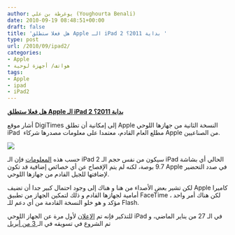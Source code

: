 ```yaml
---
author: يوغرطة بن علي (Youghourta Benali)
date: 2010-09-19 08:48:51+00:00
draft: false
title: 'هل فعلا ستطلق Apple الـ iPad 2 بداية 2011؟ '
type: post
url: /2010/09/ipad2/
categories:
- Apple
- هواتف/ أجهزة لوحية
tags:
- Apple
- ipad
- iPad2
---
```


**[هل فعلا ستطلق Apple الـ iPad 2 بداية 2011؟](https://www.it-scoop.com/2010/09/ipad2/)**


أشار موقع DigiTimes إلى إمكانية أن تطلق Apple النسخة الثانية من جهازها اللوحي iPad  مطلع العام القادم، معتمدا على معلومات مصدرها شركاء Apple من الصناعيين.

[![](https://www.it-scoop.com/wp-content/uploads/2010/09/ipad2.jpg)
](https://www.it-scoop.com/2010/09/ipad2/)

حسب هذه [المعلومات](http://www.digitimes.com/news/a20100916PD215.html) فإن الـ iPad 2 سيكون من نفس حجم الـ iPad الحالي أي بشاشة 9.7 بوصة، لكنه لم يتم الإفصاح عن أي خصائص إضافية قد تكون Apple في صدد التحضير لإضافتها للجيل القادم من جهازها اللوحي.

لكن تشير بعض الأصداء من هنا و هناك إلى وجود احتمال كبير جدا أن تضيف Apple كاميرا أمامية لجهازها القادم و ذلك لتمكين الجهاز من تطبيق FaceTime ، لكن هناك أمر واحد مؤكد و هو خلو النسخة القادمة من أي دعم للـ Flash.

للتذكير فإنه تم [الإعلان](https://www.it-scoop.com/2010/01/apple-%d8%aa%d8%b9%d9%84%d9%86-%d8%b9%d9%86-%d8%ac%d9%87%d8%a7%d8%b2%d9%87%d8%a7-%d8%a7%d9%84%d9%84%d9%88%d8%ad%d9%8a-%d8%a7%d9%84%d8%ac%d8%af%d9%8a%d8%af-%d8%a7%d9%84%d9%85%d8%b3%d9%85%d9%89-ipad/) لأول مرة عن الجهاز اللوحي iPad في الـ 27 من يناير الماضي، و تم الشروع في تسويقه في الـ[ 3 من أبريل](https://www.it-scoop.com/2010/03/apple-%d8%aa%d8%b9%d9%84%d9%86-%d8%b9%d9%86-%d8%a7%d9%84%d8%ab%d8%a7%d9%84%d8%ab-%d9%85%d9%86-%d8%a3%d8%a8%d8%b1%d9%8a%d9%84-%d8%a7%d9%84%d9%82%d8%a7%d8%af%d9%85-%d9%83%d8%a8%d8%af%d8%a7%d9%8a%d8%a9/)
